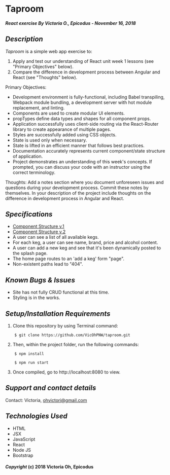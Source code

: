 # Taproom

##### React exercise By Victoria O., Epicodus - November 16, 2018

## *Description*
_Taproom_ is a simple web app exercise to:
1. Apply and test our understanding of React unit week 1 lessons (see "Primary Objectives" below).
2. Compare the difference in development process between Angular and React (see "Thoughts" below).

Primary Objectives:
* Development environment is fully-functional, including Babel transpiling, Webpack module bundling, a development server with hot module replacement, and linting.
* Components are used to create modular UI elements.
* propTypes define data types and shapes for all component props.
* Application successfully uses client-side routing via the React-Router library to create appearance of multiple pages.
* Styles are successfully added using CSS objects.
* State is used only when necessary.
* State is lifted in an efficient manner that follows best practices.
* Documentation accurately represents current component/state structure of application.
* Project demonstrates an understanding of this week's concepts. If prompted, you can discuss your code with an instructor using the correct terminology.

Thoughts:
Add a notes section where you document unforeseen issues and questions during your development process. Commit these notes by themselves.
In your description of the project include thoughts on the difference in development process in Angular and React.


## *Specifications*
* [Component Structure v.1](https://drive.google.com/file/d/1huNNHCX5O8ea0r6EQK9Z01d8VYarkKbS/view?usp=sharing)
* [Component Structure v.2](https://drive.google.com/file/d/1xNZL9-s-UvcyEISC-iyKfre3ZT7_tM7O/view?usp=sharing)
* A user can see a list of all available kegs.
* For each keg, a user can see name, brand, price and alcohol content.
* A user can add a new keg and see that it's been dynamically posted to the splash page.
* The home page routes to an 'add a keg' form "page".
* Non-existent paths lead to "404".

## *Known Bugs & Issues*
* Site has not fully CRUD functional at this time.
* Styling is in the works.

## *Setup/Installation Requirements*

1. Clone this repository by using Terminal command:
```
    $ git clone https://github.com/VicOhPNW/taproom.git
```
2. Then, within the project folder, run the following commands:
```
    $ npm install
```
```
    $ npm run start
```
3. Once compiled, go to http://localhost:8080 to view. 

## *Support and contact details*
Contact: Victoria, ohvictori@gmail.com

## *Technologies Used*
* HTML
* JSX
* JavaScript
* React
* Node JS
* Bootstrap

#### *Copyright* (c) 2018 Victoria Oh, Epicodus